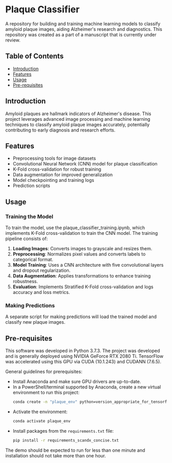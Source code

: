 # Plaque Classifier

A repository for building and training machine learning models to classify amyloid plaque images, aiding Alzheimer's research and diagnostics. This repository was created as a part of a manuscript that is currently under review.

## Table of Contents
- [Introduction](#introduction)
- [Features](#features)
- [Usage](#usage)
- [Pre-requisites](#pre-requisites)

## Introduction
Amyloid plaques are hallmark indicators of Alzheimer's disease. This project leverages advanced image processing and machine learning techniques to classify amyloid plaque images accurately, potentially contributing to early diagnosis and research efforts.

## Features
- Preprocessing tools for image datasets
- Convolutional Neural Network (CNN) model for plaque classification
- K-Fold cross-validation for robust training
- Data augmentation for improved generalization
- Model checkpointing and training logs
- Prediction scripts

## Usage
### Training the Model
To train the model, use the plaque_classifier_training.ipynb, which implements K-Fold cross-validation to train the CNN model. The training pipeline consists of:
1. **Loading Images**: Converts images to grayscale and resizes them.
2. **Preprocessing**: Normalizes pixel values and converts labels to categorical format.
3. **Model Training**: Uses a CNN architecture with five convolutional layers and dropout regularization.
4. **Data Augmentation**: Applies transformations to enhance training robustness.
5. **Evaluation**: Implements Stratified K-Fold cross-validation and logs accuracy and loss metrics. 

### Making Predictions
A separate script for making predictions will load the trained model and classify new plaque images.

## Pre-requisites
This software was developed in Python 3.7.3. The project was developed and is generally deployed using NVIDIA GeForce RTX 2080 Ti. TensorFlow was accelerated using this GPU via CUDA (10.1.243) and CUDANN (7.6.5).

General guidelines for prerequisites:
- Install Anaconda and make sure GPU drivers are up-to-date.
- In a PowerShell/terminal supported by Anaconda, create a new virtual environment to run this project:
  ```sh
  conda create -n "plaque_env" python=version_appropriate_for_tensorflow_and_gpu ipython
  ```
- Activate the environment:
  ```sh
  conda activate plaque_env
  ```
- Install packages from the `requirements.txt` file:
  ```sh
  pip install -r requirements_scandx_concise.txt
  ```

The demo should be expected to run for less than one minute and installation should not take more than one hour.
